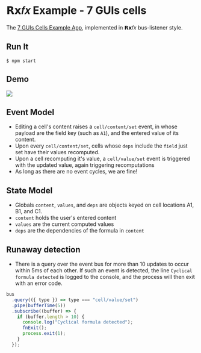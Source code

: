 # 𝗥𝘅𝑓𝑥 Example - 7 GUIs cells

The [7 GUIs Cells Example App](https://eugenkiss.github.io/7guis/tasks#cells), implemented in 𝗥𝘅𝑓𝑥 bus-listener style.

## Run It

```
$ npm start
```

## Demo

![](https://d2jksv3bi9fv68.cloudfront.net/rxfx/7GUIs-cells.gif)

## Event Model

- Editing a cell's content raises a `cell/content/set` event, in whose payload are the field key (such as `A1`), and the entered value of its content.
- Upon every `cell/content/set`, cells whose `deps` include the `field` just set have their values recomputed.
- Upon a cell recomputing it's value, a `cell/value/set` event is triggered with the updated value, again triggering recomputations
- As long as there are no event cycles, we are fine!

## State Model

- Globals `content`, `values`, and `deps` are objects keyed on cell locations A1, B1, and C1.
- `content` holds the user's entered content
- `values` are the current computed values
- `deps` are the dependencies of the formula in `content`

## Runaway detection

- There is a query over the event bus for more than 10 updates to occur within 5ms of each other. If such an event is detected, the line `Cyclical formula detected` is logged to the console, and the process will then exit with an error code.

```js
bus
  .query(({ type }) => type === "cell/value/set")
  .pipe(bufferTime(5))
  .subscribe((buffer) => {
    if (buffer.length > 10) {
      console.log("Cyclical formula detected");
      fnExit();
      process.exit(1);
    }
  });
```

